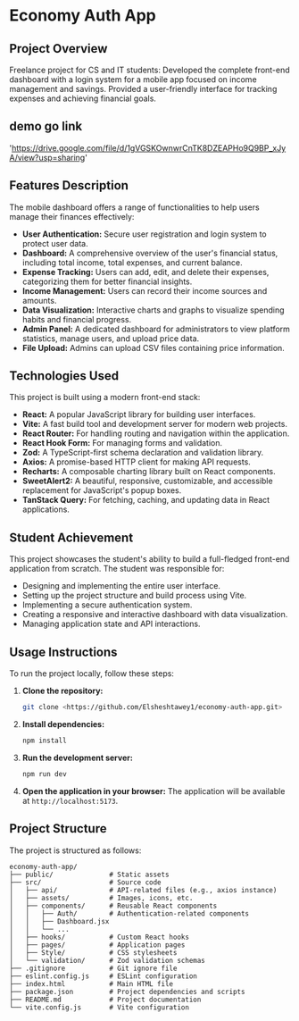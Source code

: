 
# Economy Auth App

## Project Overview

Freelance project for CS and IT students: Developed the complete front-end dashboard with a login system for a mobile app focused on income management and savings. Provided a user-friendly interface for tracking expenses and achieving financial goals. 
## demo go link
'https://drive.google.com/file/d/1gVGSKOwnwrCnTK8DZEAPHo9Q9BP_xJyA/view?usp=sharing'
## Features Description

The mobile dashboard offers a range of functionalities to help users manage their finances effectively:

*   **User Authentication:** Secure user registration and login system to protect user data.
*   **Dashboard:** A comprehensive overview of the user's financial status, including total income, total expenses, and current balance.
*   **Expense Tracking:** Users can add, edit, and delete their expenses, categorizing them for better financial insights.
*   **Income Management:** Users can record their income sources and amounts.
*   **Data Visualization:** Interactive charts and graphs to visualize spending habits and financial progress.
*   **Admin Panel:** A dedicated dashboard for administrators to view platform statistics, manage users, and upload price data.
*   **File Upload:** Admins can upload CSV files containing price information.

## Technologies Used

This project is built using a modern front-end stack:

*   **React:** A popular JavaScript library for building user interfaces.
*   **Vite:** A fast build tool and development server for modern web projects.
*   **React Router:** For handling routing and navigation within the application.
*   **React Hook Form:** For managing forms and validation.
*   **Zod:** A TypeScript-first schema declaration and validation library.
*   **Axios:** A promise-based HTTP client for making API requests.
*   **Recharts:** A composable charting library built on React components.
*   **SweetAlert2:** A beautiful, responsive, customizable, and accessible replacement for JavaScript's popup boxes.
*   **TanStack Query:** For fetching, caching, and updating data in React applications.

## Student Achievement

This project showcases the student's ability to build a full-fledged front-end application from scratch. The student was responsible for:

*   Designing and implementing the entire user interface.
*   Setting up the project structure and build process using Vite.
*   Implementing a secure authentication system.
*   Creating a responsive and interactive dashboard with data visualization.
*   Managing application state and API interactions.

## Usage Instructions

To run the project locally, follow these steps:

1.  **Clone the repository:**
    ```bash
    git clone <https://github.com/Elsheshtawey1/economy-auth-app.git>
    ```
2.  **Install dependencies:**
    ```bash
    npm install
    ```
3.  **Run the development server:**
    ```bash
    npm run dev
    ```
4.  **Open the application in your browser:**
    The application will be available at `http://localhost:5173`.

## Project Structure

The project is structured as follows:

```
economy-auth-app/
├── public/              # Static assets
├── src/                 # Source code
│   ├── api/             # API-related files (e.g., axios instance)
│   ├── assets/          # Images, icons, etc.
│   ├── components/      # Reusable React components
│   │   ├── Auth/        # Authentication-related components
│   │   ├── Dashboard.jsx
│   │   └── ...
│   ├── hooks/           # Custom React hooks
│   ├── pages/           # Application pages
│   ├── Style/           # CSS stylesheets
│   └── validation/      # Zod validation schemas
├── .gitignore           # Git ignore file
├── eslint.config.js     # ESLint configuration
├── index.html           # Main HTML file
├── package.json         # Project dependencies and scripts
├── README.md            # Project documentation
└── vite.config.js       # Vite configuration
```
